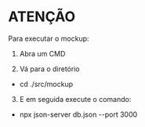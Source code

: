 # ATENÇÃO

Para executar o mockup:

1. Abra um CMD

2. Vá para o diretório
- cd ./src/mockup

3. E em seguida execute o comando: 
- npx json-server db.json --port 3000 